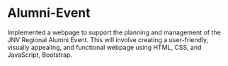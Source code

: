 # Alumni-Event
 Implemented a webpage to support the planning and management of the JNV Regional Alumni Event. This will involve creating a user-friendly, visually appealing, and functional webpage using  HTML, CSS, and JavaScript, Bootstrap.
